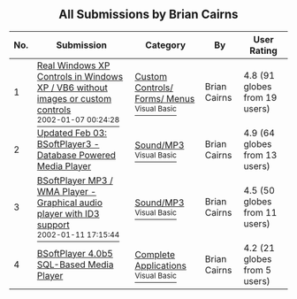 ﻿<div align="center">

## All Submissions by Brian Cairns

</div>

No.  | Submission | Category | By   | User Rating
---- | ---------- | -------- | ---- | -----------
1 | [Real Windows XP Controls in Windows XP / VB6 without images or custom controls<br /><sup>2002-01-07 00:24:28</sup>](https://github.com/Planet-Source-Code/brian-cairns-real-windows-xp-controls-in-windows-xp-vb6-without-images-or-custom-controls__1-30480) | [Custom Controls/ Forms/  Menus<br /><sup>Visual Basic</sup>](../ByCategory/custom-controls-forms-menus__1-4.md) | Brian Cairns | 4.8 (91 globes from 19 users)
2 | [Updated Feb 03: BSoftPlayer3 \- Database Powered Media Player<br />](https://github.com/Planet-Source-Code/brian-cairns-updated-feb-03-bsoftplayer3-database-powered-media-player__1-42877) | [Sound/MP3<br /><sup>Visual Basic</sup>](../ByCategory/sound-mp3__1-45.md) | Brian Cairns | 4.9 (64 globes from 13 users)
3 | [BSoftPlayer MP3 / WMA Player \- Graphical audio player with ID3 support<br /><sup>2002-01-11 17:15:44</sup>](https://github.com/Planet-Source-Code/brian-cairns-bsoftplayer-mp3-wma-player-graphical-audio-player-with-id3-support__1-30677) | [Sound/MP3<br /><sup>Visual Basic</sup>](../ByCategory/sound-mp3__1-45.md) | Brian Cairns | 4.5 (50 globes from 11 users)
4 | [BSoftPlayer 4\.0b5 SQL\-Based Media Player<br />](https://github.com/Planet-Source-Code/brian-cairns-bsoftplayer-4-0b5-sql-based-media-player__1-52778) | [Complete Applications<br /><sup>Visual Basic</sup>](../ByCategory/complete-applications__1-27.md) | Brian Cairns | 4.2 (21 globes from 5 users)
